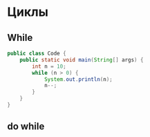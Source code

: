 # Циклы

## While

```java
public class Code {
    public static void main(String[] args) {
        int n = 10;
        while (n > 0) {
            System.out.println(n);
            n--;
        }
    }
}
```

## do while

